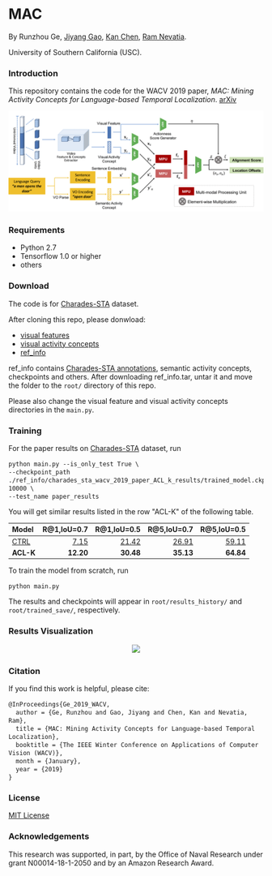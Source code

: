 # MAC

By Runzhou Ge, [Jiyang Gao](https://jiyanggao.github.io/), [Kan Chen](http://wind09.github.io/), [Ram Nevatia](http://www-bcf.usc.edu/~nevatia/ram_nevatia.html).

University of Southern California (USC).

### Introduction
This repository contains the code for the WACV 2019 paper, *MAC: Mining Activity Concepts for Language-based Temporal Localization*. [arXiv](https://github.com/runzhouge/MAC)


<p align="center">
  <img src='img/framework.png' width='800'/>
</p>


### Requirements
- Python 2.7
- Tensorflow 1.0 or higher
- others

### Download
The code is for [Charades-STA](https://arxiv.org/pdf/1705.02101.pdf) dataset.

After cloning this repo, please donwload: 
- [visual features](https://drive.google.com/open?id=1vFxDw4AkGVgfILH-6xaHofLZ7PbWwFC2)
- [visual activity concepts](https://drive.google.com/open?id=1biKPDmb7hbzowKLMIRSTLE0w_tWbGPAe)
- [ref_info](https://drive.google.com/open?id=16rFGu9rnhnH-WQeUmN7VtMgljrhGspll)

ref_info contains [Charades-STA annotations](https://github.com/jiyanggao/TALL/blob/master/README.md), semantic activity concepts, checkpoints and others. After downloading ref_info.tar, untar it and move the folder to the `root/` directory of this repo.

Please also change the visual feature and visual activity concepts directories in the `main.py`.



### Training
For the paper results on [Charades-STA](https://arxiv.org/pdf/1705.02101.pdf) dataset, run

```
python main.py --is_only_test True \
--checkpoint_path ./ref_info/charades_sta_wacv_2019_paper_ACL_k_results/trained_model.ckpt-10000 \
--test_name paper_results
```
You will get similar results listed in the row "ACL-K" of the following table.

| Model            | R@1,IoU=0.7 | R@1,IoU=0.5 | R@5,IoU=0.7 | R@5,IoU=0.5 |
| :--------------- | ----------: | ----------: | ----------: | ----------: | 
| [CTRL](https://github.com/jiyanggao/TALL/blob/master/README.md)|[7.15](https://github.com/jiyanggao/TALL/blob/master/README.md)|[21.42](https://github.com/jiyanggao/TALL/blob/master/README.md)|[26.91](https://github.com/jiyanggao/TALL/blob/master/README.md)|[59.11](https://github.com/jiyanggao/TALL/blob/master/README.md)|
| **ACL-K**        |   **12.20** |    **30.48**|    **35.13**|    **64.84**|


To train the model from scratch, run
```
python main.py
```

The results and checkpoints will appear in `root/results_history/` and `root/trained_save/`, respectively.

### Results Visualization

<p align="center">
  <img src='img/charades_vis.png' width='800'/>
</p>

### Citation
If you find this work is helpful, please cite:

```
@InProceedings{Ge_2019_WACV,
  author = {Ge, Runzhou and Gao, Jiyang and Chen, Kan and Nevatia, Ram},
  title = {MAC: Mining Activity Concepts for Language-based Temporal Localization},
  booktitle = {The IEEE Winter Conference on Applications of Computer Vision (WACV)},
  month = {January},
  year = {2019}
}
```
### License
[MIT License](LICENSE)


### Acknowledgements
This research was supported, in part, by the Office of Naval Research under grant N00014-18-1-2050 and by an Amazon Research Award.


